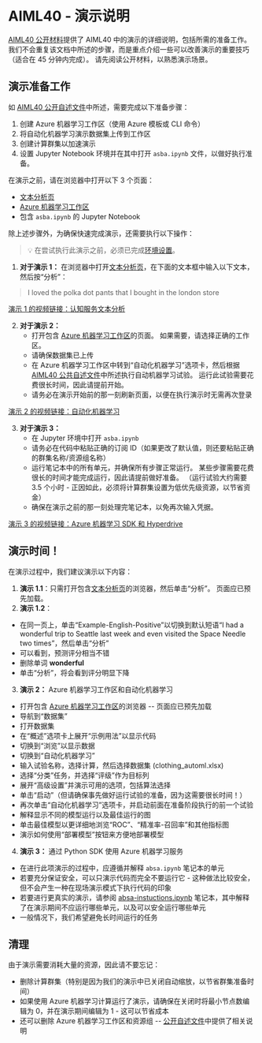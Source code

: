 # <a name="aiml40---demo-instructions"></a>AIML40 - 演示说明

[AIML40 公开材料](http://github.com/microsoft/ignite-learning-paths/aiml/aiml40/)提供了 AIML40 中的演示的详细说明，包括所需的准备工作。 我们不会重复该文档中所述的步骤，而是重点介绍一些可以改善演示的重要技巧（适合在 45 分钟内完成）。 请先阅读公开材料，以熟悉演示场景。

## <a name="demo-preparation"></a>演示准备工作

如 [AIML40 公开自述文件](http://github.com/microsoft/ignite-learning-paths/aiml/aiml40/README.md)中所述，需要完成以下准备步骤：

1. 创建 Azure 机器学习工作区（使用 Azure 模板或 CLI 命令）
2. 将自动化机器学习演示数据集上传到工作区
3. 创建计算群集以加速演示
4. 设置 Jupyter Notebook 环境并在其中打开 `asba.ipynb` 文件，以做好执行准备。

在演示之前，请在浏览器中打开以下 3 个页面：
 - [文本分析页](https://azure.microsoft.com/services/cognitive-services/text-analytics/?WT.mc_id=msignitethetour2019-github-aiml40)
 - [Azure 机器学习工作区](http://ml.azure.com)
 - 包含 `asba.ipynb` 的 Jupyter Notebook

除上述步骤外，为确保快速完成演示，还需要执行以下操作：

> 💡 在尝试执行此演示之前，必须已完成[环境设置](https://github.com/microsoft/ignite-learning-paths-training-aiml/blob/master/aiml40/Demo.md#demo-preparation)。

1. **对于演示 1：** 在浏览器中打开[文本分析页](https://azure.microsoft.com/services/cognitive-services/text-analytics/?WT.mc_id=msignitethetour2019-github-aiml40)，在下面的文本框中输入以下文本，然后按“分析”：  
> I loved the polka dot pants that I bought in the london store

[演示 1 的视频链接：认知服务文本分析](https://youtu.be/QJxjm5BirOA)

2. **对于演示 2：**
   - 打开包含 [Azure 机器学习工作区](http://ml.azure.com)的页面。 如果需要，请选择正确的工作区。
   - 请确保数据集已上传
   - 在 Azure 机器学习工作区中转到“自动化机器学习”选项卡，然后根据 [AIML40 公共自述文件](http://github.com/microsoft/ignite-learning-paths/aiml/aiml40/README.md)中所述执行自动机器学习试验。  运行此试验需要花费很长时间，因此请提前开始。
   - 请务必在演示开始前的那一刻刷新页面，以便在执行演示时无需再次登录

[演示 2 的视频链接：自动化机器学习](https://youtu.be/qrstXN6TLZk)

3. **对于演示 3：**
   - 在 Jupyter 环境中打开 `asba.ipynb`
   - 请务必在代码中粘贴正确的订阅 ID（如果更改了默认值，则还要粘贴正确的群集名称/资源组名称）
   - 运行笔记本中的所有单元，并确保所有步骤正常运行。 某些步骤需要花费很长的时间才能完成运行，因此请提前做好准备。 （运行试验大约需要 3.5 个小时 - 正因如此，必须将计算群集设置为低优先级资源，以节省资金）
   - 确保在演示之前的那一刻处理完笔记本，以免再次输入凭据。

[演示 3 的视频链接：Azure 机器学习 SDK 和 Hyperdrive](https://youtu.be/sccNTPO3PwU)


## <a name="demo-time"></a>演示时间！

在演示过程中，我们建议演示以下内容：

1. **演示 1.1**：只需打开包含[文本分析页](https://azure.microsoft.com/services/cognitive-services/text-analytics/?WT.mc_id=msignitethetour2019-github-aiml40)的浏览器，然后单击“分析”。  页面应已预先加载。
2. **演示 1.2**： 
  - 在同一页上，单击“Example-English-Positive”以切换到默认短语“I had a wonderful trip to Seattle last week and even visited the Space Needle two times”，然后单击“分析”   
  - 可以看到，预测评分相当不错
  - 删除单词 **wonderful**
  - 单击“分析”，将会看到评分明显下降 
3. **演示 2：** Azure 机器学习工作区和自动化机器学习
  - 打开包含 [Azure 机器学习工作区](http://ml.azure.com)的浏览器 -- 页面应已预先加载
  - 导航到“数据集” 
  - 打开数据集
  - 在“概述”选项卡上展开“示例用法”以显示代码  
  - 切换到“浏览”以显示数据 
  - 切换到“自动化机器学习” 
  - 输入试验名称，选择计算，然后选择数据集 (clothing_automl.xlsx)
  - 选择“分类”任务，并选择“评级”作为目标列  
  - 展开“高级设置”并演示可用的选项，包括算法选择 
  - 单击“启动”（但请确保事先做好运行试验的准备，因为这需要很长时间！） 
  - 再次单击“自动化机器学习”选项卡，并启动前面在准备阶段执行的前一个试验 
  - 解释显示不同的模型运行以及最佳运行的图
  - 单击最佳模型以更详细地浏览“ROC”、“精准率-召回率”和其他指标图  
  - 演示如何使用“部署模型”按钮来方便地部署模型 
4. **演示 3：** 通过 Python SDK 使用 Azure 机器学习服务
  - 在进行此项演示的过程中，应遵循并解释 `absa.ipynb` 笔记本的单元
  - 若要充分保证安全，可以只演示代码而完全不要运行它 - 这种做法比较安全，但不会产生一种在现场演示模式下执行代码的印象
  - 若要进行更真实的演示，请参阅 [absa-instuctions.ipynb](absa-instuctions.ipynb) 笔记本，其中解释了在演示期间不应运行哪些单元，以及可以安全运行哪些单元 
  - 一般情况下，我们希望避免长时间运行的任务

## <a name="tear-down"></a>清理

由于演示需要消耗大量的资源，因此请不要忘记：
* 删除计算群集（特别是因为我们的演示中已关闭自动缩放，以节省群集准备时间）
* 如果使用 Azure 机器学习计算运行了演示，请确保在关闭时将最小节点数编辑为 0，并在演示期间编辑为 1 - 这可以节省成本
* 还可以删除 Azure 机器学习工作区和资源组 -- [公开自述文件](http://github.com/microsoft/ignite-learning-paths/aiml/aiml40/README.md)中提供了相关说明

